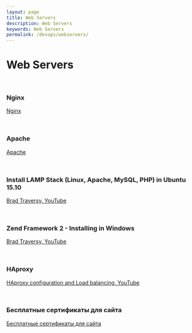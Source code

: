 ```yaml
---
layout: page
title: Web Servers
description: Web Servers
keywords: Web Servers
permalink: /devops/webservers/
---
```


# Web Servers

<br/>

### Nginx

[Nginx](/devops/webservers/nginx/)

<br/>

### Apache

[Apache](/devops/webservers/apache/)

<br/>

### Install LAMP Stack (Linux, Apache, MySQL, PHP) in Ubuntu 15.10

[Brad Traversy, YouTube](https://www.youtube.com/watch?v=vazRx1Ei8VA)

<br/>

### Zend Framework 2 - Installing in Windows

[Brad Traversy, YouTube](http://www.youtube.com/watch?v=NJVS5yt5fHw)

<br/>

### HAproxy

[HAproxy configuration and Load balancing, YouTube](https://www.youtube.com/watch?v=L6U0PcESQ4Y)

<br/>

### Бесплатные сертификаты для сайта

[Бесплатные сертификаты для сайта](/devops/webservers/cert-for-free/)

<!-- <br/>

### Сертификаты Let's Encrypt: получение, настройка и автоматизация

[Сертификаты Let's Encrypt: получение, настройка и автоматизация](https://unix.community/resources/18/) -->
